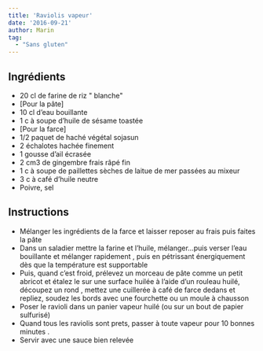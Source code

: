 ```yaml
---
title: 'Raviolis vapeur'
date: '2016-09-21'
author: Marin
tag: 
  - "Sans gluten"
---
```

## Ingrédients
- 20 cl de farine de riz " blanche"
- \[Pour la pâte\]
- 10 cl d’eau bouillante
- 1 c à soupe d’huile de sésame toastée
- \[Pour la farce\]
- 1/2 paquet de haché végétal sojasun
- 2 échalotes hachée finement
- 1 gousse d’ail écrasée
- 2 cm3 de gingembre frais râpé fin
- 1 c à soupe de paillettes sèches de laitue de mer passées au mixeur
- 3 c à café d’huile neutre
- Poivre, sel

## Instructions
- Mélanger les ingrédients de la farce et laisser reposer au frais puis faites la pâte
- Dans un saladier mettre la farine et l’huile, mélanger…puis verser l’eau bouillante et mélanger rapidement , puis en pétrissant énergiquement dès que la température est supportable
- Puis, quand c’est froid, prélevez un morceau de pâte comme un petit abricot et étalez le sur une surface huilée à l’aide d’un rouleau huilé, découpez un rond , mettez une cuillerée à café de farce dedans et repliez, soudez les bords avec une fourchette ou un moule à chausson
- Poser le ravioli dans un panier vapeur huilé (ou sur un bout de papier sulfurisé)
- Quand tous les raviolis sont prets, passer à toute vapeur pour 10 bonnes minutes .
- Servir avec une sauce bien relevée

